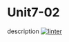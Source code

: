 # Unit7-02
description
[![linter](https://github.com/RachelChung001/Unit7-02/workflows/linter/badge.svg)](https://github.com/marketplace/actions/super-linter)
